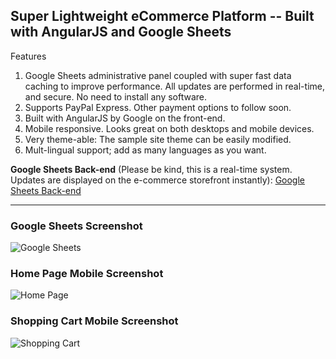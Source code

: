 ## Super Lightweight eCommerce Platform -- Built with AngularJS and Google Sheets

Features

1. Google Sheets administrative panel coupled with super fast data caching to improve performance. All updates are performed in real-time, and secure. No need to install any software.
2. Supports PayPal Express. Other payment options to follow soon. 
3.	Built with AngularJS by Google on the front-end. 
4.	Mobile responsive. Looks great on both desktops and mobile devices. 
5.	Very theme-able: The sample site theme can be easily modified.
6.	Mult-lingual support; add as many languages as you want.

**Google Sheets Back-end** (Please be kind, this is a real-time system. Updates are displayed on the e-commerce storefront instantly): 
<a href="https://docs.google.com/spreadsheets/d/12Ljjd8dChaHq2YOExKXw77ri2UDgixQTVuZBgMY-o30/edit?usp=sharing">Google Sheets Back-end</a>

<hr>

### Google Sheets Screenshot
![Google Sheets](http://blog.vineglobal.com/images/google-sheets-live.png)

### Home Page Mobile Screenshot
![Home Page](http://blog.vineglobal.com/images/home-page-small.png)

### Shopping Cart Mobile Screenshot
![Shopping Cart](http://blog.vineglobal.com/images/shopping-cart-small.png)
